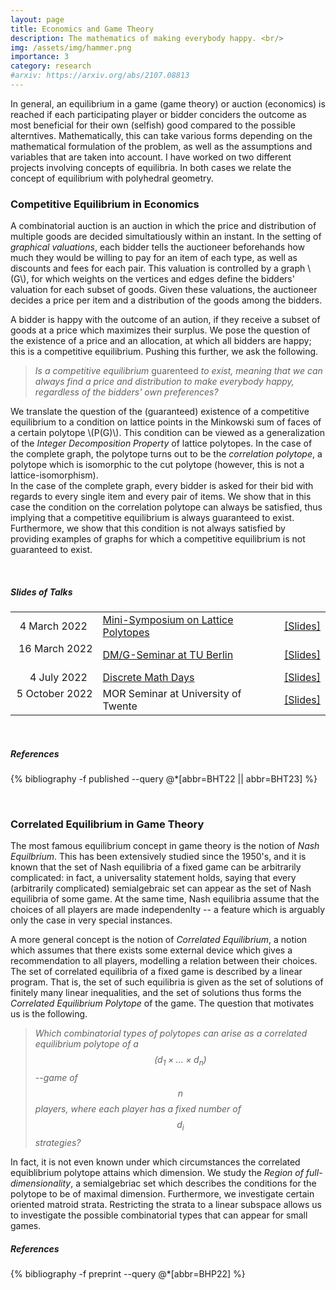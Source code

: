 ```yaml
---
layout: page
title: Economics and Game Theory
description: The mathematics of making everybody happy. <br/>
img: /assets/img/hammer.png
importance: 3
category: research
#arxiv: https://arxiv.org/abs/2107.08813
---
```


In general, an equilibrium in a game (game theory) or auction (economics) is reached if each participating player or bidder conciders the outcome as most beneficial for their own (selfish) good compared to the possible alterntives. Mathematically, this can take various forms depending on the mathematical formulation of the problem, as well as the assumptions and variables that are taken into account. I have worked on two different projects involving concepts of equilibria. In both cases we relate the concept of equilibrium with polyhedral geometry.


### Competitive Equilibrium in Economics ###

A combinatorial auction is an auction in which the price and distribution of multiple goods are decided simultatiously within an instant. In the setting of *graphical valuations*, each bidder tells the auctioneer beforehands how much they would be willing to pay for an item of each type, as well as discounts and fees for each pair. This valuation is controlled by a graph \\(G\\), for which weights on the vertices and edges define the bidders' valuation for each subset of goods. Given these valuations, the auctioneer decides a price per item and a distribution of the goods among the bidders.

 A bidder is happy with the outcome of an aution, if they receive a subset of goods at a price which maximizes their surplus. We pose the question of the existence of a price and an allocation, at which all bidders are happy; this is a competitive equilibrium. Pushing this further, we ask the following.

 > *Is a competitive equilibrium* guarenteed *to exist, meaning that we can always find a price and distribution to make everybody happy, regardless of the bidders' own preferences?*

We translate the question of the (guaranteed) existence of a competitive equilibrium to a condition on lattice points in the Minkowski sum of faces of a certain polytope \\(P(G)\\). This condition can be viewed as a generalization of the *Integer Decomposition Property* of lattice polytopes. In the case of the complete graph, the polytope turns out to be the *correlation polytope*, a polytope which is isomorphic to the cut polytope (however, this is not a lattice-isomorphism).  
In the case of the complete graph, every bidder is asked for their bid with regards to every single item and every pair of items. We show that in this case the condition on the correlation polytope can always be satisfied, thus implying that a competitive equilibrium is always guaranteed to exist.  
Furthermore, we show that this condition is not always satisfied by providing examples of graphs for which a competitive equilibrium is not guaranteed to exist.

&nbsp;  

##### Slides of Talks #####

|  | | |
|  --:  | :-- | :-- |
|  4 March 2022  &nbsp; | [Mini-Symposium on Lattice Polytopes](https://sites.google.com/view/mini-symposium-lattice-poly-22/home)  | [[Slides]](../../assets/pdf/slides/competitive-equilibrium/22-03-mini-symposium.pdf) | 
| 16 March 2022 &nbsp; | [DM/G-Seminar at TU Berlin](https://www.math.tu-berlin.de/fachgebiete_ag_diskalg/fg_diskrete_mathematik_geometrie/v_menue/veranstaltungen/v_menue/veranstaltungen/)    | [[Slides]](../../assets/pdf/slides/competitive-equilibrium/22-03-dmg-seminar.pdf)    | 
|  4 July 2022  &nbsp; | [Discrete Math Days](https://dmd2022.unican.es) | [[Slides]](../../assets/pdf/slides/competitive-equilibrium/22-07-dmd.pdf) | 
|  5 October 2022 &nbsp;  | MOR Seminar at University of Twente &nbsp;&nbsp;| [[Slides]](../../assets/pdf/slides/competitive-equilibrium/22-10-twente.pdf) | 


&nbsp;  


##### References #####
<div class="publications">
  {% bibliography -f published --query @*[abbr=BHT22 || abbr=BHT23] %}
</div>

&nbsp;

### Correlated Equilibrium in Game Theory ###



 The most famous equilibrium concept in game theory is the notion of *Nash Equilbrium*. This has been extensively studied since the 1950's, and it is known that the set of Nash equilibria of a fixed game can be arbitrarily complicated: in fact, a universality statement holds, saying that every (arbitrarily complicated) semialgebraic set can appear as the set of Nash equilibria of some game. At the same time, Nash equilibria assume that the choices of all players are made independenlty -- a feature which is arguably only the case in very special instances.

 A more general concept is the notion of *Correlated Equilibrium*, a notion which assumes that there exists some external device which gives a recommendation to all players, modelling a relation between their choices. The set of correlated equilibria of a fixed game is described by a linear program. That is, the set of such equilibria is given as the set of solutions of finitely many linear inequalities, and the set of solutions thus forms the *Correlated Equilibrium Polytope* of the game. The question that motivates us is the following.

 > *Which combinatorial types of polytopes can arise as a correlated equilibrium polytope of a $$(d_1 \times \dots \times d_n)$$--game of $$n$$ players, where each player has a fixed number of $$d_i$$ strategies?*

In fact, it is not even known under which circumstances the correlated equiblibrium polytope attains which dimension.
We study the *Region of full-dimensionality*, a semialgebriac set which describes the conditions for the polytope to be of maximal dimension. 
Furthermore, we investigate certain oriented matroid strata. Restricting the strata to a linear subspace allows us to investigate the possible combinatorial types that can appear for small games.

##### References #####
<div class="publications">
  {% bibliography -f preprint --query @*[abbr=BHP22] %}
</div>

<!--
<div class="row justify-content-sm-center">
    <div class="col-sm-3 mt-3 mt-md-0">
        <img class="img-fluid rounded z-depth-1" src="" alt="" title=""/>
    </div>
    <div class="col-sm-5 mt-3 mt-md-0">
        <img class="img-fluid rounded z-depth-1" src="/assets/img/hammer.png" alt="" title="Making autions a happier place since 2007"/>
    </div>
    <div class="col-sm-3 mt-3 mt-md-0">
        <img class="img-fluid rounded z-depth-1" src="" alt="" title=""/>
    </div>
</div>

<div class="caption">
	Special thanks for this gavel to my favorite comic artist <a href="https://www.youtube.com/c/lolnein">LOLNEIN</a> 
</div>
-->